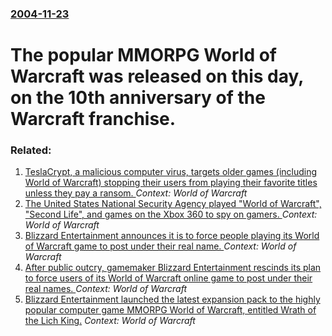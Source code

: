 ### [2004-11-23](/news/2004/11/23/index.md)

#  The popular MMORPG World of Warcraft was released on this day, on the 10th anniversary of the Warcraft franchise.




### Related:

1. [TeslaCrypt, a malicious computer virus, targets older games (including World of Warcraft) stopping their users from playing their favorite titles unless they pay a ransom. ](/news/2015/03/13/teslacrypt-a-malicious-computer-virus-targets-older-games-including-world-of-warcraft-stopping-their-users-from-playing-their-favorite-t.md) _Context: World of Warcraft_
2. [The United States National Security Agency played "World of Warcraft", "Second Life", and games on the Xbox 360 to spy on gamers. ](/news/2013/12/10/the-united-states-national-security-agency-played-world-of-warcraft-second-life-and-games-on-the-xbox-360-to-spy-on-gamers.md) _Context: World of Warcraft_
3. [Blizzard Entertainment announces it is to force people playing its World of Warcraft game to post under their real name. ](/news/2010/07/7/blizzard-entertainment-announces-it-is-to-force-people-playing-its-world-of-warcraft-game-to-post-under-their-real-name.md) _Context: World of Warcraft_
4. [After public outcry, gamemaker Blizzard Entertainment rescinds its plan to force users of its World of Warcraft online game to post under their real names. ](/news/2010/07/10/after-public-outcry-gamemaker-blizzard-entertainment-rescinds-its-plan-to-force-users-of-its-world-of-warcraft-online-game-to-post-under-th.md) _Context: World of Warcraft_
5. [ Blizzard Entertainment launched the latest expansion pack to the highly popular computer game MMORPG World of Warcraft, entitled Wrath of the Lich King.](/news/2008/11/13/blizzard-entertainment-launched-the-latest-expansion-pack-to-the-highly-popular-computer-game-mmorpg-world-of-warcraft-entitled-wrath-of-t.md) _Context: World of Warcraft_
